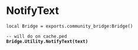 # NotifyText



<pre class="language-lua"><code class="lang-lua">local Bridge = exports.community_bridge:Bridge()

-- will do on cache.ped
<strong>Bridge.Utility.NotifyText(text)
</strong>
</code></pre>

